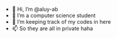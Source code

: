 - 👋 Hi, I’m @aluy-ab
- 👀 I’m a computer science student
- 🌱 I’m keeping track of my codes in here
- 📫 So they are all in private haha
